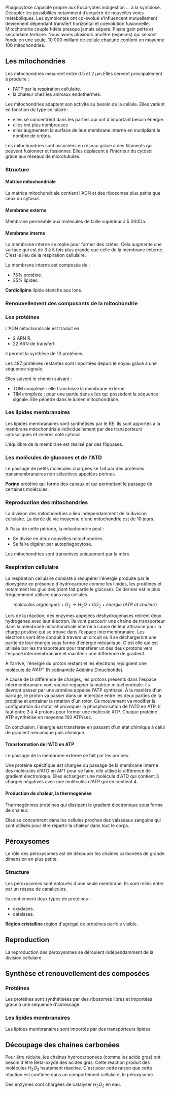 Phagocytose capacité propre aux Eucaryotes indigestion … à la symbiose. Décupler les possibilités notamment d’acquérir de nouvelles voies métaboliques. Les symbiontes ont co-évolué s’influencent mutuellement deviennent dépendant transfert horizontal et coévolution fusionnelle.
Mitochondrie couple fidèle presque jamais séparé.
Plaste gain perte et secondaire tertiaire.
Nous avons plusieurs ancêtre (espèces) qui se sont fondu en une seule.
10 000 milliard de cellule chacune contient en moyenne 100 mitochondries.


## Les mitochondries

Les mitochondries mesurent entre 0.5 et 2 µm.Elles servent principalement à produire :

* l'ATP par la respiration cellulaire.
* la chaleur chez les animaux endothermes.

Les mitochondries adaptent son activité au besoin de la cellule. Elles varient en fonction du type cellulaire : 

* elles se concentrent dans les parties qui ont d'important besoin énergie.
* elles ont plus nombreuses
* elles augmentent la surface de leur membrane interne en multipliant le nombre de crètes.

Les mitochondries sont associées en réseau grâce à des filaments qui peuvent fusionner et fissionner. Elles déplacent à l'intérieur du cytosol grâce aux réseaux de microtubules.

### Structure

#### Matrice mitochondriale

La matrice mitochondriale contient l'ADN et des ribosomes plus petits
que ceux du cytosol.

#### Membrane externe

Membrane perméable aux molécules de taille supérieur à 5 000Da.

#### Membrane interne

La membrane interne se replie pour former des crètes. Cela augmente une surface qui est de 3 à 5 fois plus grande que celle de la membrane externe. C'est le lieu de la respiration cellulaire.

La membrane interne est composée de :

* 75% protéine.
* 25% lipides.

__Cardiolipine__ lipide étanche aux ions.

### Renouvellement des composants de la mitochondrie

### Les protéines

L'ADN mitochondriale est traduit en

* 2 ARN R.
* 22 ARN de transfert.

Il permet la synthèse de 13 protéines.

Les 487 protéines restantes sont importées depuis le noyau grâce à une séquence signale.

Elles suivent le chemin suivant :

* TOM complexe : elle franchisse la membrane externe.
* TIM complexe : pour une partie dans elles qui possèdent la séquence signale. Elle pénètre dans le lumen mitochondriale.

### Les lipides membranaires

Les lipides membranaires sont synthétisés par le RE. Ils sont apportés à la membrane mitochondriale individuellement par des transporteurs cytosoliques et insérés coté cytosol.

L'équilibre de la membrane est réalisé par des flippases.

### Les molécules de glucoses et de l'ATD

Le passage de petits molécules chargées se fait par des protéines transmembranaires non sélectives appelées porines.

__Porine__ protéine qui forme des canaux et qui permettant le passage de certaines molécules.

### Reproduction des mitochondries

La division des mitochondries a lieu indépendamment de la division cellulaire. La durée de vie moyenne d'une mitochondrie est de 10 jours.

À l'issu de cette période, la mitochondrie peut :

* Se divise en deux nouvelles mitochondries.
* Se faire digérer par autophagocytose.

Les mitochondries sont transmises uniquement par la mère.

### Respiration cellulaire

La respiration cellulaire consiste à récupérer l'énergie produite par le dioxygène en présence d'hydrocarbure comme les lipides, les protéines et  notamment les glucides (dont fait partie le glucose). Ce dernier est le plus fréquemment utilisée dans nos cellules.

$$molécules\ organiques + O_2 \rightarrow H_2O + CO_2 + énergie\ (ATP\ et\ chaleur)$$

Lors de la réaction, des enzymes appelées déshydrogénases retirent deux hydrogènes avec leur électron. Ils vont parcourir une chaîne de transporteur dans la membrane mitochondriale interne à cause de leur attirance pour la charge positive qui se trouve dans l'espace intermembranaire. Les électrons vont être conduit à travers un circuit où il se déchargeront une partie de leur énergie sous forme d'énergie mécanique. C'est elle qui est utilisée par les transporteurs pour transférer un des deux protons vers l'espace intermembranaire et maintenir une différence de gradient.

À l'arrivé, l'énergie du proton restant et les électrons rejoignent une molécule de $NAD^+$ (Nicotinamide Adénine Dinucléotide).

À cause de la différence de charges, les protons présents dans l'espace intermembranaire vont vouloir regagner la matrice mitochondriale. Ils devront passer par une protéine appelée l'ATP synthase. À la manière d'un barrage, le proton va passer dans un interstice entre les deux parties de la protéine et entrainer la rotation d'un rotor. Ce mouvement va modifier la configuration du stator et provoquer la phosphorisation de l'ATD en ATP. Il faut entre 3 à 4 protons pour former une molécule ATP. Chaque protéine ATP synthétise en moyenne 100 ATP/sec.

En conclusion, l'énergie est transférée en passant d'un état chimique à celui de gradient mécanique puis chimique.

#### Transformation de l'ATD en ATP

Le passage de la membrane externe se fait par les porines.

Une protéine spécifique est chargée du passage de la membrane interne des molécules d'ATD en APT pour se faire, elle utilise la différence de gradient électronique. Elles échangent une molécule d'ATD qui contient 3 charges négatives avec une molécules d'ATP qui en contient 4.

#### Production de chaleur, la thermogénèse

Thermogénines protéines qui dissipent le gradient électronique sous forme de chaleur.

Elles se concentrent dans les cellules proches des vaisseaux sanguins qui sont utilisés pour être répartir la chaleur dans tout le corps.

## Péroxysomes

Le rôle des péroxysomes est de découper les chaînes carbonées de grande
dimension en plus petite.

### Structure

Les péroxysomes sont entourés d'une seule membrane. Ils sont reliés entre par un réseau de canalicules.

Ils contiennent deux types de protéines :

* oxydases.
* catalases.

__Région cristalline__ région d'agrégat de protéines parfois visible.

## Reproduction

La reproduction des péroxysomes se déroulent indépendamment de la division cellulaire.

## Synthèse et renouvellement des composées

### Protéines

Les protéines sont synthétisées par des ribosomes libres et importées grâce à une séquence d'adressage.

### Les lipides membranaires

Les lipides membranaires sont importés par des transporteurs lipides.

## Découpage des chaines carbonées

Pour être réduite, les chaines hydrocarbonées (comme les acide gras) ont besoin d'être Beta-oxydé des acides gras. Cette réaction produit des molécules $H_2O_2$ hautement réactive. C'est pour cette raison que cette réaction est confinée dans un comportement cellulaire, le
péroxysome.

Des enzymes sont chargées de catalyser $H_2O_2$ en eau.